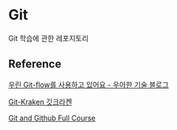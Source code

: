# Git
Git 학습에 관한 레포지토리

## Reference

[우린 Git-flow를 사용하고 있어요 - 우아한 기술 블로그](https://techblog.woowahan.com/2553/)

[Git-Kraken 깃크라켄](https://www.gitkraken.com/learn/git/git-flow)

[Git and Github Full Course](https://www.youtube.com/watch?v=nvSszqsQYGQ)
